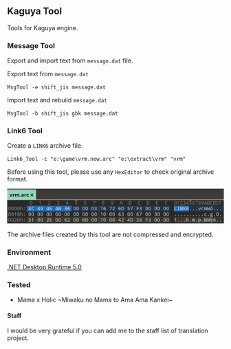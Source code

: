 ## Kaguya Tool

Tools for Kaguya engine.

### Message Tool

Export and import text from `message.dat` file.

Export text from `message.dat`

```
MsgTool -e shift_jis message.dat
```

Import text and rebuild `message.dat`

```
MsgTool -b shift_jis gbk message.dat
```

### Link6 Tool

Create a `LINK6` archive file.

```
Link6_Tool -c "e:\game\vrm.new.arc" "e:\extract\vrm" "vrm"
```

Before using this tool, please use any `HexEditor` to check original archive format.

![20211101024949](images/20211101024949.png)

The archive files created by this tool are not compressed and encrypted.

### Environment

[.NET Desktop Runtime 5.0](https://dotnet.microsoft.com/download/dotnet/5.0)

### Tested

+ Mama x Holic ~Miwaku no Mama to Ama Ama Kankei\~

#### Staff

I would be very grateful if you can add me to the staff list of translation project.
